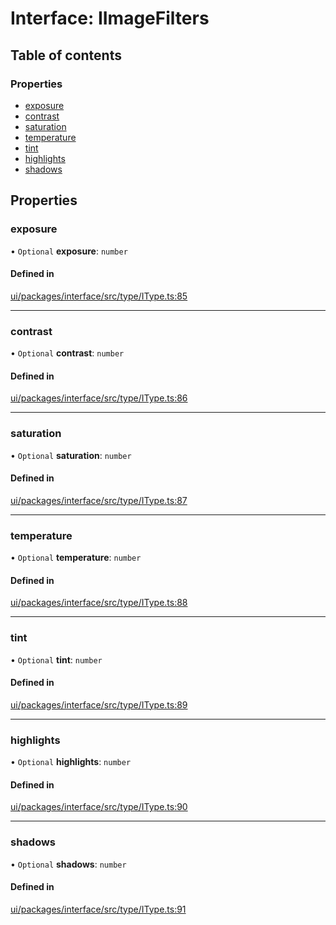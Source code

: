 # Interface: IImageFilters

## Table of contents

### Properties

- [exposure](IImageFilters.md#exposure)
- [contrast](IImageFilters.md#contrast)
- [saturation](IImageFilters.md#saturation)
- [temperature](IImageFilters.md#temperature)
- [tint](IImageFilters.md#tint)
- [highlights](IImageFilters.md#highlights)
- [shadows](IImageFilters.md#shadows)

## Properties

### exposure

• `Optional` **exposure**: `number`

#### Defined in

[ui/packages/interface/src/type/IType.ts:85](https://github.com/leaferjs/leafer-ui/blob/c3451ed/packages/interface/src/type/IType.ts#L85)

___

### contrast

• `Optional` **contrast**: `number`

#### Defined in

[ui/packages/interface/src/type/IType.ts:86](https://github.com/leaferjs/leafer-ui/blob/c3451ed/packages/interface/src/type/IType.ts#L86)

___

### saturation

• `Optional` **saturation**: `number`

#### Defined in

[ui/packages/interface/src/type/IType.ts:87](https://github.com/leaferjs/leafer-ui/blob/c3451ed/packages/interface/src/type/IType.ts#L87)

___

### temperature

• `Optional` **temperature**: `number`

#### Defined in

[ui/packages/interface/src/type/IType.ts:88](https://github.com/leaferjs/leafer-ui/blob/c3451ed/packages/interface/src/type/IType.ts#L88)

___

### tint

• `Optional` **tint**: `number`

#### Defined in

[ui/packages/interface/src/type/IType.ts:89](https://github.com/leaferjs/leafer-ui/blob/c3451ed/packages/interface/src/type/IType.ts#L89)

___

### highlights

• `Optional` **highlights**: `number`

#### Defined in

[ui/packages/interface/src/type/IType.ts:90](https://github.com/leaferjs/leafer-ui/blob/c3451ed/packages/interface/src/type/IType.ts#L90)

___

### shadows

• `Optional` **shadows**: `number`

#### Defined in

[ui/packages/interface/src/type/IType.ts:91](https://github.com/leaferjs/leafer-ui/blob/c3451ed/packages/interface/src/type/IType.ts#L91)
